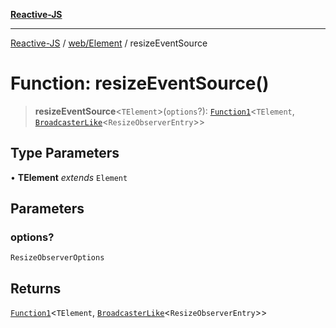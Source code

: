 [**Reactive-JS**](../../../README.md)

***

[Reactive-JS](../../../README.md) / [web/Element](../README.md) / resizeEventSource

# Function: resizeEventSource()

> **resizeEventSource**\<`TElement`\>(`options`?): [`Function1`](../../../functions/type-aliases/Function1.md)\<`TElement`, [`BroadcasterLike`](../../../computations/interfaces/BroadcasterLike.md)\<`ResizeObserverEntry`\>\>

## Type Parameters

• **TElement** *extends* `Element`

## Parameters

### options?

`ResizeObserverOptions`

## Returns

[`Function1`](../../../functions/type-aliases/Function1.md)\<`TElement`, [`BroadcasterLike`](../../../computations/interfaces/BroadcasterLike.md)\<`ResizeObserverEntry`\>\>

